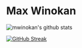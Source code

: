 # Max Winokan

![mwinokan's github stats](https://github-readme-stats.vercel.app/api?username=mwinokan&show_icons=true&theme=transparent&count_private=true)

[![GitHub Streak](http://github-readme-streak-stats.herokuapp.com?user=mwinokan&theme=light)](https://git.io/streak-stats)
